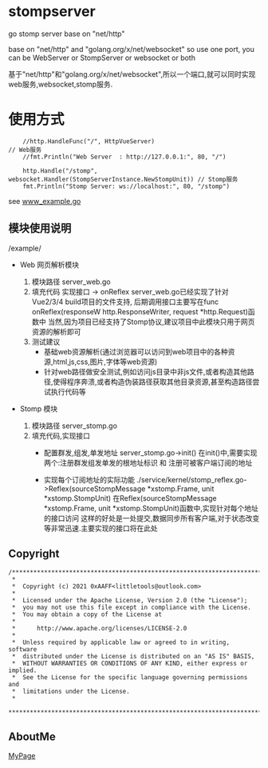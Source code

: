 # stompserver

go stomp server base on "net/http"

base on "net/http" and "golang.org/x/net/websocket"
so use one port, you can be WebServer or StompServer or websocket or both

基于"net/http"和"golang.org/x/net/websocket",所以一个端口,就可以同时实现web服务,websocket,stomp服务.

# 使用方式

```
	//http.HandleFunc("/", HttpVueServer)                                        // Web服务
	//fmt.Println("Web Server  : http://127.0.0.1:", 80, "/")

	http.Handle("/stomp", websocket.Handler(StompServerInstance.NewStompUnit)) // Stomp服务
	fmt.Println("Stomp Server: ws://localhost:", 80, "/stomp")
```

see www_example.go


## 模块使用说明
/example/

- Web 网页解析模块
    1. 模块路径
        server_web.go
    2. 填充代码 实现接口 -> onReflex
        server_web.go已经实现了针对Vue2/3/4 build项目的文件支持,
        后期调用接口主要写在func onReflex(responseW http.ResponseWriter, request *http.Request)函数中
        当然,因为项目已经支持了Stomp协议,建议项目中此模块只用于网页资源的解析即可
    3. 测试建议
        - 基础web资源解析(通过浏览器可以访问到web项目中的各种资源,html,js,css,图片,字体等web资源)
        - 针对web路径做安全测试,例如访问js目录中非js文件,或者构造其他路径,使得程序奔溃,或者构造伪装路径获取其他目录资源,甚至构造路径尝试执行代码等

- Stomp 模块
    1. 模块路径
        server_stomp.go
    2. 填充代码,实现接口
        - 配置群发,组发,单发地址 server_stomp.go->init()
            在init()中,需要实现两个:注册群发组发单发的根地址标识 和 注册可被客户端订阅的地址

        - 实现每个订阅地址的实际功能 ./service/kernel/stomp_reflex.go->Reflex(sourceStompMessage *xstomp.Frame, unit *xstomp.StompUnit)
            在Reflex(sourceStompMessage *xstomp.Frame, unit *xstomp.StompUnit)函数中,实现针对每个地址的接口访问
            这样的好处是一处提交,数据同步所有客户端,对于状态改变等非常迅速.主要实现的接口将在此处



## Copyright

```
/*******************************************************************************
 *
 *  Copyright (c) 2021 0xAAFF<littletools@outlook.com>
 *
 *  Licensed under the Apache License, Version 2.0 (the "License");
 *  you may not use this file except in compliance with the License.
 *  You may obtain a copy of the License at
 *
 *      http://www.apache.org/licenses/LICENSE-2.0
 *
 *  Unless required by applicable law or agreed to in writing, software
 *  distributed under the License is distributed on an "AS IS" BASIS,
 *  WITHOUT WARRANTIES OR CONDITIONS OF ANY KIND, either express or implied.
 *  See the License for the specific language governing permissions and
 *  limitations under the License.
 * 
 *******************************************************************************/
 ```


 ## AboutMe

 [MyPage](https://www.jianshu.com/u/dbdb14e006b3)